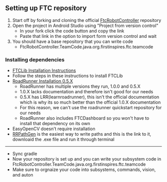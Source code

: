 ## Setting up FTC repository
1. Start off by forking and cloning the official [FtcRobotController](https://github.com/FIRST-Tech-Challenge/FtcRobotController) repository
2. Open the project in Android Studio using "Project from version control"
   - In your fork click the code button and copy the link
   - Paste that link in the option to import form version control and wait
3. You should have a base repository that you can write code
   - FtcRobotController.TeamCode.java.org.firstinspires.ftc.teamcode
### Installing dependencies
- [FTCLib Installation Instructions](https://docs.ftclib.org/ftclib/installation)
- Follow the steps in these instructions to install FTCLib
- [RoadRunner Installation 0.5.X](https://learnroadrunner.com/installing.html#method-1-downloading-the-quickstart)
  - RoadRunner has multiple versions they run, 1.0.0 and 0.5.X
  - 1.0.X lacks documentation and therefore isn't good for our needs
  - 0.5.X has LRR(learnroadrunner), this isn't the official documentation which is why its so much better than the official 1.0.X documentation
  - For this reason, we can't use the roadrunner quickstart repository for our needs
  - RoadRunner also includes FTCDashboard so you won't have to install that dependency on its own
- EasyOpenCV doesn't require installation
- [RRPathGen](https://learnroadrunner.com/tool/rrpathgen.html#rrpathgen) is the easiest way to write paths and this is the link to it, downloaid the .exe file and run it through terminal
___

- Sync gradle
- Now your repository is set up and you can write your subsystem code in FtcRobotController.TeamCode.java.org.firstinspires.ftc.teamcode
- Make sure to orgnaize your code into subsystems, commands, vision, and auton
